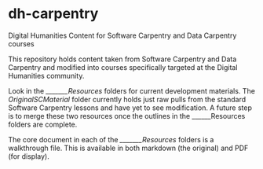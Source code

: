 # dh-carpentry
Digital Humanities Content for Software Carpentry and Data Carpentry courses

This repository holds content taken from Software Carpentry and Data Carpentry and modified into courses specifically targeted at the Digital Humanities community.

Look in the *_______Resources* folders for current development materials.  The *OriginalSCMaterial* folder currently holds just raw pulls from the standard Software Carpentry lessons and have yet to see modification. A future step is to merge these two resources once the outlines in the ______Resources folders are complete.

The core document in each of the *_______Resources* folders is a walkthrough file.  This is available in both markdown (the original) and PDF (for display).
